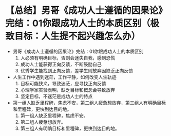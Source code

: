 # 【总结】男哥《成功人士遵循的因果论》完结：01你跟成功人士的本质区别（极致目标：人生提不起兴趣怎么办）

-   男哥《成功人士遵循的因果论》完结：01你跟成功人士的本质区别
    1.  人必须有明确目标，否则会迷失自我，感到恐慌
    2.  成功人士能获得正向反馈，不断鼓励自己
    3.  优秀学生能找到正向反馈，差学生则放弃因缺乏正向反馈
-   人生工作中遇到迷茫，工作平静，如何改变人生轨迹
    1.  目标可能狭义，导致迷茫，应寻找正向反馈
    2.  心理学家实验表明，缺乏目标和概念会导致放弃
    3.  坚定目标，不迷茫是成功人士的特点
-   第一组人缺乏里程碑，焦虑不安，第二组人疲惫想放弃，第三组人有明确目标和里程碑，更快到达目的地。
    1.  第一组人缺乏里程碑，焦虑不安。
    2.  第二组人疲惫想放弃。
    3.  第三组人有明确目标和里程碑，更快到达目的地。